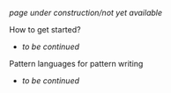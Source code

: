 <!-- 
title: Writing Patterns
-->

*page under construction/not yet available*

How to get started? 

* *to be continued*

Pattern languages for pattern writing

* *to be continued*